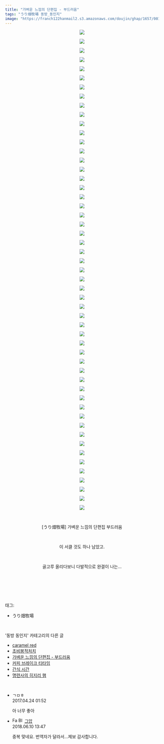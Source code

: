 ```yaml
---
title: "가벼운 느낌의 단편집 - 부드러움"
tags: "うり畑牧場 동방_동인지"
image: "https://franch122hanmail2.s3.amazonaws.com/doujin/ghap/1657/001.jpg"
---
```

<div class="article">
<p style="text-align: center; clear: none; float: none;"><img src="{{ site.imgserver6 }}/ghap/1657/001.jpg"/></p>
<p style="text-align: center; clear: none; float: none;"><img src="{{ site.imgserver6 }}/ghap/1657/002.jpg"/></p>
<p style="text-align: center; clear: none; float: none;"><img src="{{ site.imgserver6 }}/ghap/1657/003.jpg"/></p>
<p style="text-align: center; clear: none; float: none;"><img src="{{ site.imgserver6 }}/ghap/1657/004.jpg"/></p>
<p style="text-align: center; clear: none; float: none;"><img src="{{ site.imgserver6 }}/ghap/1657/005.jpg"/></p>
<p style="text-align: center; clear: none; float: none;"><img src="{{ site.imgserver6 }}/ghap/1657/006.jpg"/></p>
<p style="text-align: center; clear: none; float: none;"><img src="{{ site.imgserver6 }}/ghap/1657/007.jpg"/></p>
<p style="text-align: center; clear: none; float: none;"><img src="{{ site.imgserver6 }}/ghap/1657/008.jpg"/></p>
<p style="text-align: center; clear: none; float: none;"><img src="{{ site.imgserver6 }}/ghap/1657/009.jpg"/></p>
<p style="text-align: center; clear: none; float: none;"><img src="{{ site.imgserver6 }}/ghap/1657/010.jpg"/></p>
<p style="text-align: center; clear: none; float: none;"><img src="{{ site.imgserver6 }}/ghap/1657/011.jpg"/></p>
<p style="text-align: center; clear: none; float: none;"><img src="{{ site.imgserver6 }}/ghap/1657/012.jpg"/></p>
<p style="text-align: center; clear: none; float: none;"><img src="{{ site.imgserver6 }}/ghap/1657/013.jpg"/></p>
<p style="text-align: center; clear: none; float: none;"><img src="{{ site.imgserver6 }}/ghap/1657/014.jpg"/></p>
<p style="text-align: center; clear: none; float: none;"><img src="{{ site.imgserver6 }}/ghap/1657/015.jpg"/></p>
<p style="text-align: center; clear: none; float: none;"><img src="{{ site.imgserver6 }}/ghap/1657/016.jpg"/></p>
<p style="text-align: center; clear: none; float: none;"><img src="{{ site.imgserver6 }}/ghap/1657/017.jpg"/></p>
<p style="text-align: center; clear: none; float: none;"><img src="{{ site.imgserver6 }}/ghap/1657/018.jpg"/></p>
<p style="text-align: center; clear: none; float: none;"><img src="{{ site.imgserver6 }}/ghap/1657/019.jpg"/></p>
<p style="text-align: center; clear: none; float: none;"><img src="{{ site.imgserver6 }}/ghap/1657/020.jpg"/></p>
<p style="text-align: center; clear: none; float: none;"><img src="{{ site.imgserver6 }}/ghap/1657/021.jpg"/></p>
<p style="text-align: center; clear: none; float: none;"><img src="{{ site.imgserver6 }}/ghap/1657/022.jpg"/></p>
<p style="text-align: center; clear: none; float: none;"><img src="{{ site.imgserver6 }}/ghap/1657/023.jpg"/></p>
<p style="text-align: center; clear: none; float: none;"><img src="{{ site.imgserver6 }}/ghap/1657/024.jpg"/></p>
<p style="text-align: center; clear: none; float: none;"><img src="{{ site.imgserver6 }}/ghap/1657/025.jpg"/></p>
<p style="text-align: center; clear: none; float: none;"><img src="{{ site.imgserver6 }}/ghap/1657/026.jpg"/></p>
<p style="text-align: center; clear: none; float: none;"><img src="{{ site.imgserver6 }}/ghap/1657/027.jpg"/></p>
<p style="text-align: center; clear: none; float: none;"><img src="{{ site.imgserver6 }}/ghap/1657/028.jpg"/></p>
<p style="text-align: center; clear: none; float: none;"><img src="{{ site.imgserver6 }}/ghap/1657/029.jpg"/></p>
<p style="text-align: center; clear: none; float: none;"><img src="{{ site.imgserver6 }}/ghap/1657/030.jpg"/></p>
<p style="text-align: center; clear: none; float: none;"><img src="{{ site.imgserver6 }}/ghap/1657/031.jpg"/></p>
<p style="text-align: center; clear: none; float: none;"><img src="{{ site.imgserver6 }}/ghap/1657/032.jpg"/></p>
<p style="text-align: center; clear: none; float: none;"><img src="{{ site.imgserver6 }}/ghap/1657/033.jpg"/></p>
<p style="text-align: center; clear: none; float: none;"><img src="{{ site.imgserver6 }}/ghap/1657/034.jpg"/></p>
<p style="text-align: center; clear: none; float: none;"><img src="{{ site.imgserver6 }}/ghap/1657/035.jpg"/></p>
<p style="text-align: center; clear: none; float: none;"><img src="{{ site.imgserver6 }}/ghap/1657/036.jpg"/></p>
<p style="text-align: center; clear: none; float: none;"><img src="{{ site.imgserver6 }}/ghap/1657/037.jpg"/></p>
<p style="text-align: center; clear: none; float: none;"><img src="{{ site.imgserver6 }}/ghap/1657/038.jpg"/></p>
<p style="text-align: center; clear: none; float: none;"><img src="{{ site.imgserver6 }}/ghap/1657/039.jpg"/></p>
<p style="text-align: center; clear: none; float: none;"><img src="{{ site.imgserver6 }}/ghap/1657/040.jpg"/></p>
<p style="text-align: center; clear: none; float: none;"><img src="{{ site.imgserver6 }}/ghap/1657/041.jpg"/></p>
<p style="text-align: center; clear: none; float: none;"><img src="{{ site.imgserver6 }}/ghap/1657/042.jpg"/></p>
<p style="text-align: center; clear: none; float: none;"><img src="{{ site.imgserver6 }}/ghap/1657/043.jpg"/></p>
<p style="text-align: center; clear: none; float: none;"><img src="{{ site.imgserver6 }}/ghap/1657/044.jpg"/></p>
<p style="text-align: center; clear: none; float: none;"><img src="{{ site.imgserver6 }}/ghap/1657/045.jpg"/></p>
<p style="text-align: center; clear: none; float: none;"><img src="{{ site.imgserver6 }}/ghap/1657/046.jpg"/></p>
<p style="text-align: center; clear: none; float: none;"><img src="{{ site.imgserver6 }}/ghap/1657/047.jpg"/></p>
<p style="text-align: center; clear: none; float: none;"><img src="{{ site.imgserver6 }}/ghap/1657/048.jpg"/></p>
<p style="text-align: center; clear: none; float: none;"><img src="{{ site.imgserver6 }}/ghap/1657/049.jpg"/></p>
<p style="text-align: center; clear: none; float: none;"><img src="{{ site.imgserver6 }}/ghap/1657/050.jpg"/></p>
<p style="text-align: center; clear: none; float: none;"><img src="{{ site.imgserver6 }}/ghap/1657/051.jpg"/></p>
<p style="text-align: center; clear: none; float: none;"><img src="{{ site.imgserver6 }}/ghap/1657/052.jpg"/></p>
<p style="text-align: center; clear: none; float: none;"><img src="{{ site.imgserver6 }}/ghap/1657/053.jpg"/></p>
<p style="text-align: center; clear: none; float: none;"><br/></p>
<p style="text-align: center; clear: none; float: none;">[うり畑牧場] 가벼운 느낌의 단편집 부드러움</p>
<p style="text-align: center; clear: none; float: none;"><br/></p>
<p style="text-align: center; clear: none; float: none;">이 서클 것도 하나 남았고.</p>
<p style="text-align: center; clear: none; float: none;"><br/></p>
<p style="text-align: center; clear: none; float: none;">골고루 올리다보니 다발적으로 완결이 나는...</p>
<p style="text-align: center; clear: none; float: none;"><br/></p>
<p><br/></p>
</div><br/>
<div class="tagTrail">
<p>태그: </p>
<ul>
<li>うり畑牧場</li>
</ul>
</div><br/>
<div class="another">
<p>'동방 동인지' 카테고리의 다른 글</p>
<ul>
<li><a href="/ghap_1659">caramel red</a></li>
<li><a href="/ghap_1658">초비봉적처치</a></li>
<li><a href="/ghap_1657">가벼운 느낌의 단편집 - 부드러움</a></li>
<li><a href="/ghap_1656">커피 브레이크 티타임</a></li>
<li><a href="/ghap_1653">간식 시간</a></li>
<li><a href="/ghap_1652">명련사의 히지리 햄</a></li>
</ul>
</div><br/>
<div class="cb_module cb_fluid">
<div class="cb_wrt cb_profile">
<div class="comment">
<ul>
<li class="cb_thumb_off" id="comment14972775">
<div class="cb_comment_area">
<div class="cb_info_area">
<div class="cb_section">
<span class="cb_nick_name">ㄱㅁㅎ</span>
</div>
<div class="cb_section">
<span class="cb_date">2017.04.24 01:52 </span>
</div>
</div>
<div class="cb_dsc_comment">
<p class="cb_dsc">
											아 너무 좋아
										</p>
</div>
</div></li>
<li class="cb_thumb_off" id="comment15268812">
<div class="cb_comment_area">
<div class="cb_info_area">
<div class="cb_section">
<span class="cb_nick_name"><img alt="Favicon of https://ghaptouhou.tistory.com" height="16" onerror="this.onerror=null;this.parentNode.removeChild(this)" src="https://ghaptouhou.tistory.com/favicon.ico" width="16"/> <img alt="BlogIcon" height="16" onerror="this.parentNode.removeChild(this)" src="https://ghaptouhou.tistory.com/index.gif" width="16"/> <a href="https://ghaptouhou.tistory.com" onclick="return openLinkInNewWindow(this)"> 그압</a><span class="tistoryProfileLayerTrigger" onclick='TistoryProfile.show(event, this, {"title":"\uc800\uae30 \uc774\uac70 \ub098\uc911\uc5d0 \uc218\uc815 \uac00\ub2a5\ud558\ub098\uc694","url":"https:\/\/ghap.tistory.com","nickname":"\uadf8\uc555","items":[]}); return false;'></span></span>
</div>
<div class="cb_section">
<span class="cb_date">2018.06.10 13:47 </span>
</div>
</div>
<div class="cb_dsc_comment">
<p class="cb_dsc">
											중복 맞네요. 번역자가 달라서...제보 감사합니다.
										</p>
</div>
</div></li>
</ul>
</div>
</div><!-- commentList close -->
</div><br/>
